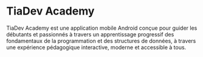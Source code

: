 # TiaDev Academy
TiaDev Academy est une application mobile Android conçue pour guider les débutants et passionnés à travers un apprentissage progressif des fondamentaux de la programmation et des structures de données, à travers une expérience pédagogique interactive, moderne et accessible à tous.

